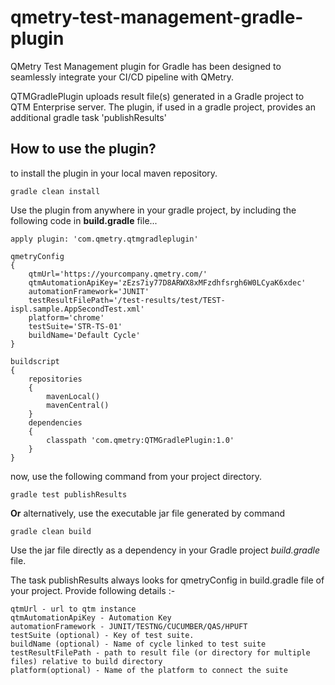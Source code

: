# qmetry-test-management-gradle-plugin
QMetry Test Management plugin for Gradle has been designed to seamlessly integrate your CI/CD pipeline with QMetry.

QTMGradlePlugin uploads result file(s) generated in a Gradle project to QTM Enterprise server.
The plugin, if used in a gradle project, provides an additional gradle task 'publishResults'

## How to use the plugin?
to install the plugin in your local maven repository. 
```
gradle clean install
```
Use the plugin from anywhere in your gradle project, by including the following code in **build.gradle** file...
```
apply plugin: 'com.qmetry.qtmgradleplugin'

qmetryConfig
{
	qtmUrl='https://yourcompany.qmetry.com/'
	qtmAutomationApiKey='zEzs7iy77D8ARWX8xMFzdhfsrgh6W0LCyaK6xdec'
	automationFramework='JUNIT'
	testResultFilePath='/test-results/test/TEST-ispl.sample.AppSecondTest.xml'
	platform='chrome'
	testSuite='STR-TS-01'
	buildName='Default Cycle'
}

buildscript
{
    repositories
	{
        mavenLocal()
		mavenCentral()
    }
    dependencies
	{
        classpath 'com.qmetry:QTMGradlePlugin:1.0'
    }
}
```
now, use the following command from your project directory.
```
gradle test publishResults
```
**Or** alternatively, use the executable jar file generated by command 
```
gradle clean build
```
Use the jar file directly as a dependency in your Gradle project *build.gradle* file.

The task publishResults always looks for qmetryConfig in build.gradle file of your project. Provide following details :-

```
qtmUrl - url to qtm instance
qtmAutomationApiKey - Automation Key
automationFramework - JUNIT/TESTNG/CUCUMBER/QAS/HPUFT
testSuite (optional) - Key of test suite.
buildName (optional) - Name of cycle linked to test suite
testResultFilePath - path to result file (or directory for multiple files) relative to build directory
platform(optional) - Name of the platform to connect the suite
```